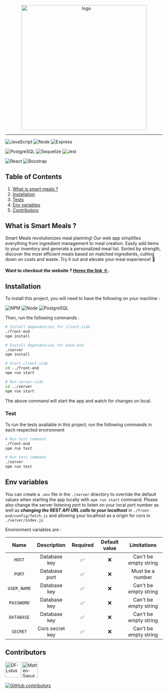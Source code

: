 <p align="center">
  <img src="https://github.com/Smart-Meal-Prep/smart-meal-planning/blob/main/front-end/src/assets/cooking_logo.png?raw=true" width="400" alt="logo"/>
</p>

---

![JavaScript](https://img.shields.io/badge/JavaScript-323330?style=for-the-badge&logo=javascript&logoColor=F7DF1E)
![Node](https://img.shields.io/badge/Node.js-43853D?style=for-the-badge&logo=node.js&logoColor=white)
![Express](https://img.shields.io/badge/Express.js-404D59?style=for-the-badge)

![PostgreSQL](https://img.shields.io/badge/PostgreSQL-316192?style=for-the-badge&logo=postgresql&logoColor=white)
![Sequelize](https://img.shields.io/badge/sequelize-323330?style=for-the-badge&logo=sequelize&logoColor=blue)
![Jest](https://img.shields.io/badge/Jest-323330?style=for-the-badge&logo=Jest&logoColor=white)

![React](https://img.shields.io/badge/React-20232A?style=for-the-badge&logo=react&logoColor=61DAFB)
![Boostrap](https://img.shields.io/badge/Bootstrap-563D7C?style=for-the-badge&logo=bootstrap&logoColor=white)

## Table of Contents

1. [What is smart meals ?](#what-is-smart-meals)
2. [Installation](#installation)
3. [Tests](#tests)
4. [Env variables](#env-variables)
5. [Contributors](#contributors)

## <a name="what-is-smart-meals"> What is Smart Meals ?</a>
Smart Meals revolutionizes meal planning! Our web app simplifies everything from ingredient management to meal creation. Easily add items to your inventory and generate a personalized meal list. Sorted by strength, discover the most efficient meals based on matched ingredients, cutting down on costs and waste. Try it out and elevate your meal experience! 🌟

#### Want to checkout the website ? <a href="https://smart-meal-prep.github.io/smart-meal-planning/" target="_blank">**Heres the link ☀️**</a>.

## <a name="installation">Installation</a>

To install this project, you will need to have the following on your machine :

![NPM](https://img.shields.io/badge/-npm-black?style=for-the-badge&logoColor=white&logo=npm&color=CE0201)
![Node](https://img.shields.io/badge/Node.js-43853D?style=for-the-badge&logo=node.js&logoColor=white)
![PostgreSQL](https://img.shields.io/badge/PostgreSQL-316192?style=for-the-badge&logo=postgresql&logoColor=white)

Then, run the following commands :

```bash
# Install dependencies for client-side
./front-end
npm install

# Install dependencies for back-end
./server
npm install

# Start client-side 
cd ../front-end
npm run start

# Run server-side
cd ../server
npm run start
```

The above command will start the app and watch for changes on local.

### <a name="tests"> Test </a>

To run the tests available in this project, run the following commands in each respected environment

```bash
# Run test command
./front-end
npm run test

# Run test command
./server
npm run test

```
## <a name="env-variables">Env variables</a>

You can create a `.env` file in the `./server` directory to override the default values when starting the app locally with `npm run start` command.
Please also change the server listening port to listen on your local port number as well as ***changing the REST API URL calls to your localhost*** in `./front-end/config/fetch.js` and allowing your localhost as a origin for cors in `./server/index.js`

Environment variables are :

|        Name         |               Description               | Required | Default value |                   Limitations                    |
|:-------------------:|:---------------------------------------:|:--------:|:-------------:|:------------------------------------------------:|
|       `HOST`        | Database key |    ✅     |  ❌  |          Can't be empty string           |
|       `PORT`        | Database port |    ✅     |    ❌     | Must be a number  |
|   `USER_NAME`   |  Database key  |    ✅     |       ❌       |  Can't be empty string   |
|   `PASSWORD`   |        Database key        |    ✅     |       ❌       |              Can't be empty string               |
|   `DATABASE`   |           Database key          |    ✅     |  ❌  | Can't be empty string |
|   `SECRET`   |          Cors secret key          |    ✅     |       ❌       |              Can't be empty string               |


## <a name="contributors">Contributors</a>

[//]: contributor-faces
<a href="https://github.com/DFLotus"><img src="https://avatars.githubusercontent.com/u/92601176?v=4" title="DF-Lotus" width="50" height="50"></a>
<a href="https://github.com/matteoSaputo"><img src="https://avatars.githubusercontent.com/u/80838566?v=4" title="Matteo-Saputo" width="50" height="50"></a>

[![GitHub contributors](https://img.shields.io/github/contributors/Smart-Meal-Prep/smart-meal-planning.svg)](https://github.com/Smart-Meal-Prep/smart-meal-planning/graphs/contributors)
